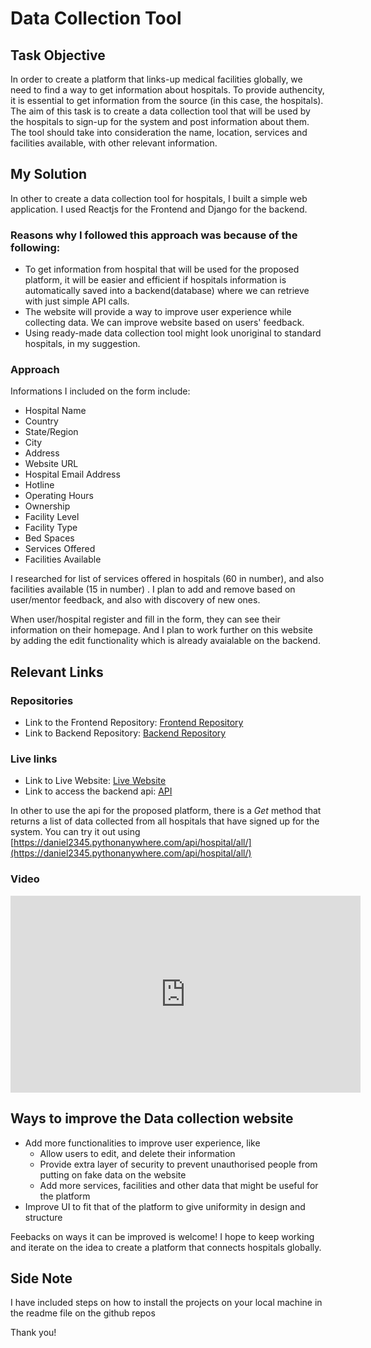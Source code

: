 # Data Collection Tool

## Task Objective

In order to create a platform that links-up medical facilities globally, we need to find a way to get information about hospitals. To provide authencity, it is essential to get information from the source (in this case, the hospitals).
The aim of this task is to create a data collection tool that will be used by the hospitals to sign-up for the system and post information about them. The tool should take into consideration the name, location, services and facilities available, with other relevant information.

## My Solution

In other to create a data collection tool for hospitals, I built a simple web application. I used Reactjs for the Frontend and Django for the backend.

### Reasons why I followed this approach was because of the following:

- To get information from hospital that will be used for the proposed platform, it will be easier and efficient if hospitals information is automatically saved into a backend(database) where we can retrieve with just simple API calls.
- The website will provide a way to improve user experience while collecting data. We can improve website based on users' feedback.
- Using ready-made data collection tool might look unoriginal to standard hospitals, in my suggestion.

### Approach

Informations I included on the form include:

- Hospital Name
- Country
- State/Region
- City
- Address
- Website URL
- Hospital Email Address
- Hotline
- Operating Hours
- Ownership
- Facility Level
- Facility Type
- Bed Spaces
- Services Offered
- Facilities Available

I researched for list of services offered in hospitals (60 in number), and also facilities available (15 in number) . I plan to add and remove based on user/mentor feedback, and also with discovery of new ones.

When user/hospital register and fill in the form, they can see their information on their homepage. And I plan to work further on this website by adding the edit functionality which is already avaialable on the backend.

## Relevant Links

### Repositories

- Link to the Frontend Repository: [Frontend Repository](https://github.com/psalmuelle/Mboalab-Task_Frotend)
- Link to Backend Repository: [Backend Repository](https://github.com/psalmuelle/Mboalab-Task_Django)

### Live links

- Link to Live Website: [Live Website](https://mboalab-task.onrender.com/)
- Link to access the backend api: [API](https://daniel2345.pythonanywhere.com/api/)

In other to use the api for the proposed platform, there is a _Get_ method that returns a list of data collected from all hospitals that have signed up for the system. You can try it out using [https://daniel2345.pythonanywhere.com/api/hospital/all/](https://daniel2345.pythonanywhere.com/api/hospital/all/)

### Video

<iframe width="560" height="315" src="https://www.youtube.com/embed/6HUbKCOzguU" title="YouTube video player" frameborder="0" allow="accelerometer; autoplay; clipboard-write; encrypted-media; gyroscope; picture-in-picture; web-share" allowfullscreen></iframe>

## Ways to improve the Data collection website

- Add more functionalities to improve user experience, like
  - Allow users to edit, and delete their information
  - Provide extra layer of security to prevent unauthorised people from putting on fake data on the website
  - Add more services, facilities and other data that might be useful for the platform
- Improve UI to fit that of the platform to give uniformity in design and structure

Feebacks on ways it can be improved is welcome! I hope to keep working and iterate on the idea to create a platform that connects hospitals globally.

## Side Note
I have included steps on how to install the projects on your local machine in the readme file on the github repos

Thank you!
